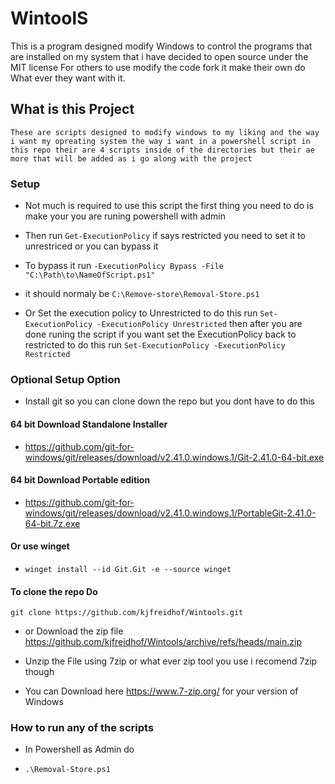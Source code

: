 # WintoolS

   This is a program designed modify Windows to control the programs that are installed on my system that i have decided to open source under the MIT license For others to use modify the code fork it make their own do What ever they want with it.

## What is this Project 
    These are scripts designed to modify windows to my liking and the way i want my opreating system the way i want in a powershell script in this repo their are 4 scripts inside of the directories but their ae more that will be added as i go along with the project   

### Setup 
-   Not much is required to use this script the first thing you need to do is
make your you are runing powershell with admin

- Then run `Get-ExecutionPolicy` if says restricted you need to set it to unrestriced or you can bypass it 

- To bypass it run `-ExecutionPolicy Bypass -File "C:\Path\to\NameOfScript.ps1"`

- it should normaly be `C:\Remove-store\Removal-Store.ps1`

- Or Set the execution policy to Unrestricted to do this run `Set-ExecutionPolicy -ExecutionPolicy Unrestricted` then after you are done runing the script if you want set the ExecutionPolicy back to restricted to do this run `Set-ExecutionPolicy -ExecutionPolicy Restricted`

### Optional Setup Option 

- Install git so you can clone down the repo but you dont
 have to do this 

 #### 64 bit Download Standalone Installer 
 - https://github.com/git-for-windows/git/releases/download/v2.41.0.windows.1/Git-2.41.0-64-bit.exe

#### 64 bit Download Portable edition 
 - https://github.com/git-for-windows/git/releases/download/v2.41.0.windows.1/PortableGit-2.41.0-64-bit.7z.exe

#### Or use winget 
 - `winget install --id Git.Git -e --source winget`

#### To clone the repo Do 

```
git clone https://github.com/kjfreidhof/Wintools.git
```

- or Download the zip file https://github.com/kjfreidhof/Wintools/archive/refs/heads/main.zip

- Unzip the File using 7zip or what ever zip tool you use i recomend 7zip though

- You can Download here https://www.7-zip.org/ for your version of Windows 

### How to run any of the scripts

- In Powershell as Admin do 

- ```
  .\Removal-Store.ps1 
  ```
